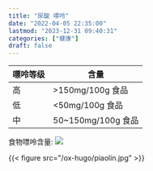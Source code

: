 ```yaml
---
title: "尿酸 嘌呤"
date: "2022-04-05 22:35:00"
lastmod: "2023-12-31 09:40:31"
categories: ["健康"]
draft: false
---
```


| 嘌呤等级 | 含量              |
|------|-----------------|
| 高   | &gt;150mg/100g 食品 |
| 低   | &lt;50mg/100g 食品 |
| 中   | 50~150mg/100g 食品 |

食物嘌呤含量:
![](https://pic2.zhimg.com/80/v2-c2120c09de4c4bab52ff9fc8522b61f5_1440w.jpg)

{{< figure src="/ox-hugo/piaolin.jpg" >}}